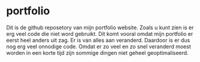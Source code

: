 # portfolio

Dit is de github reposetory van mijn portfolio website.
Zoals u kunt zien is er erg veel code die niet word gebruikt. 
Dit komt vooral omdat mijn portfolio er eerst heel anders uit zag.
Er is van alles aan veranderd. Daardoor is er dus nog erg veel onnodige code.
Omdat er zo veel en zo snel veranderd moest worden in een korte tijd zijn sommige dingen niet geheel geoptimaliseerd.
